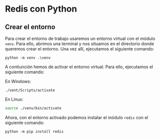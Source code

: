 # Redis con Python

## Crear el entorno

Para crear el entorno de trabajo usaremos un entorno virtual con el módulo `venv`. Para ello, abrimos una terminal y nos situamos en el directorio donde queremos crear el entorno. Una vez allí, ejecutamos el siguiente comando:

```pwsh
python -m venv .\venv
```

A contiunción hemos de activar el entorno virtual. Para ello, ejecutamos el siguiente comando:

En Windows:

```pwsh
./vent/Scripts/activate
```

En Linux:

```bash
source ./venv/bin/activate
```

Ahora, con el entorno activado podemos instalar el módulo `redis` con el siguiente comando:

```pwsh
python -m pip install redis
```
